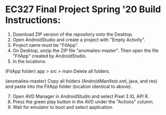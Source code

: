 # EC327 Final Project Spring '20 Build Instructions:
1. Download ZIP version of the repository onto the Desktop. 
2. Open AndroidStudio and create a project with "Empty Activity".
3. Project name must be "FitApp". 
4. On Desktop, unzip the ZIP file "anomalies-master". Then open the file "FitApp" created by AndroidStudio. 
5. In the locations: 

(FitApp folder) app > src > main 
Delete all folders. 

(anomalies-master)
Copy all folders (AndroidManifest.xml, java, and res) and paste into the FitApp folder (location identical to above). 

7. Open AVD Manager in AndroidStudio and select Pixel 3 XL API R. 
8. Press the green play button in the AVD under the "Actions" column. 
9. Wait for emulator to boot and select application. 
  
 

